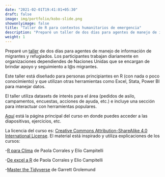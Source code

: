 ```yaml
---
date: "2021-02-01T19:41:01+05:30"
draft: false
image: img/portfolio/kobo-slide.png
showonlyimage: false
title: "Taller de R para contextos humanitarios de emergencia"
description: "Preparé un taller de dos días para agentes de manejo de información de migrantes y refugiados."
weight: 1
---
```


Preparé un [taller](https://violetr.netlify.app/curso_hum/) de dos días para agentes de manejo de información de migrantes y refugiados. Los participantes trabajan diariamente en organizaciones dependiendes de Naciones Unidas que se encargan de brindar apoyo y seguimiento a l@s migrantes.

Este taller está diseñado para personas principiantes en R (con nada o poco conocimiento) y que utilizan otras herramientas como Excel, Stata, Power BI para manejar datos. 

El taller utiliza datasets de interés para el área (pedidos de asilo, campamentos, encuestas, acciones de ayuda, etc.) e incluye una sección para interactuar con herramientas populares. 

[Aquí](https://violetr.netlify.app/curso_hum/) está la página principal del curso en donde puedes acceder a las diapositivas, ejercicios, etc.

La licencia del curso es: [Creative Commons Attribution-ShareAlike 4.0 International License](https://creativecommons.org/licenses/by-sa/4.0/deed.es_ES). El material está inspirado y utiliza explicaciones de los cursos:

-[R para Clima](https://eliocamp.github.io/r-clima/) de Paola Corrales y Elio Campitelli

-[De excel a R](https://paocorrales.github.io/deExcelaR/index.html) de Paola Corrales y Elio Campitelli

-[Master the Tidyverse](https://github.com/rstudio-education/master-the-tidyverse-instructors) de Garrett Grolemund

